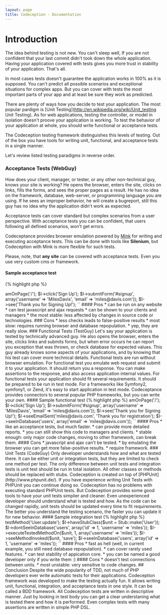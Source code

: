 ```yaml
---
layout: page
title: Codeception - Documentation
---
```


# Introduction

The idea behind testing is not new. You can't sleep well, If you are not confident that your last commit didn't took down the whole application.
Having your application covered with tests gives you more trust in stability of your application. That's all.

In most cases tests doesn't guarantee the application works in 100% as it is supposed. You can't predict all possible scenarios and exceptional situations for complex apps.
But you can cover with tests the most important parts of your app and at least be sure they work as predicted.

There are plenty of ways how you decide to test your application. The most popular pardigm is [Unit Testing](http://en.wikipedia.org/wiki/Unit_testing Unit Testing). As for web applications, testing the controller, or model in isolation doesn't proove your application is working. To test the behavior of your application at whole, you should write functional or acceptance tests.

The Codeception testing framework distinguishes this levels of testing. Out of the box you have tools for writing unit, functional, and acceptance tests in a single manner.

Let's review listed testing paradigms in reverse order.

### Acceptance Tests (WebGuy)

How does your client, manager, or tester, or any other non-technical guy, knows your site is working? He opens the browser, enters the site, clicks on links, fills the forms, and sees the proper pages as a result. He has no idea on the framework, database, web-server, or programming language you are using. If he sees an improper behavior, he will create a bugreport, still this guy has no idea why the application didn't work as expected.

Acceptance tests can cover standard but complex scenarios from a user perspective. With acceptance tests you can be confident, that users following all defined scenarios, won't get errors. 

Codeceptance provides browser emulation powered by [Mink](http://mink.behat.org) for writing and executing acceptance tests. This can be done with tools like **Silenium**, but Codeception with Mink is more flexible for such tests. 

Please, note, that **any site** can be covered with acceptance tests. Even you use very custom cms or framework.

#### Sample acceptance test

{% highlight php %}
<?php
$I = new TestGuy($scenario);
$I->amOnPage('/');
$I->click('Sign Up');
$I->submitForm('#signup', array('username' => 'MilesDavis', 'email' => 'miles@davis.com'));
$I->see('Thank you for Signing Up!');

``

#### Pros

* can be run on any website
* can test javascript and ajax requests
* can be shown to your clients and managers
* the most stable: less affected by changes in source code or technologies.

### Cons
* less checks leads to false-positive results
* most slow: requires running browser and database repopulation.
* yep, they are really slow.


### Functional Tests (TestGuy)

Let's say your application is tested by technically advanced guy. He also opens the browser, enters the site, clicks links and submits forms, but when error occurs he can report you exception that was thrown, or check database for expected values. This guy already knows some aspects of your applications, and by knowing that his test can cover more technical details.

Functional tests are run without browser emulation. For functional test you emulate web request and submit it to your application. It should return you a response. You can make assertions to the response, and also access application internal values.

For functional tests your application should fit several requirements. It should be prepared to be run in test mode. For a frameworks like Symfony2, symfony1, or Zend, it's easy to start application in test mode. 

Codeceptance provides connectors to several popular PHP frameworks, but you can write your own.

#### Sample functional test

{% highlight php %}
<?php
$I = new TestGuy($scenario);
$I->amOnPage('/');
$I->click('Sign Up');
$I->submitForm('#signup', array('username' => 'MilesDavis', 'email' => 'miles@davis.com'));
$I->see('Thank you for Signing Up!');
$I->seeEmailSent('miles@davis.com', 'Thank you for registration');
$I->seeInDatabase('users', array('email' => 'miles@davis.com'));

``

#### Pros

* like an acceptance tests, but much faster.
* can provide more detailed reports.
* you can still show this code to managers and clients.
* stable enough: only major code changes, moving to other framework, can break them. 

#### Cons

* javascript and ajax can't be tested.
* by emulating the browser you can get more false-positive results.
* require framework.

### Unit Tests (CodeGuy)

Only developer understands how and what are tested there. It can be either unit or integration tests, but they are limited to check one method per test.

The only difference between unit tests and integration tests is unit test should be run in total isolation. All other classes or methods should be replaced with stubs. 

Codeception is created on top of [PHPUnit](http://www.phpunit.de/). If you have experience writing Unit Tests with PHPUnit you can continue doing so. Codeception has no problems with executing standard PHPUnit tests. 

But Codeception provides some good tools to have your unit tests simplier and cleaner. Even unexperienced developer should understand what is tested and how. As the code can be changed rapidly, unit tests should be updated every time to fit requirements. The better you understand the testing scenario, the faster you can update it for new behavior. 

#### Sample integration test

{% highlight php %}
<?php
// we are testing public method of User class.
// It requires the user_id and array of parameters.

$I = new CodeGuy($scenario);
$I->testMethod('User.update');
$I->haveStubClass($unit = Stub::make('User'));
$I->dontSeeInDatabase('users', array('id' => 1, 'username' => 'miles'));
$I->executeTestedMethodOn($unit, 1, array('username' => 'miles'));
$I->seeMethodInvoked($unit, 'save');
$I->seeInDatabase('users', array('id' => 1, 'username' => 'miles'));

``

#### Pros

* fast as hell (well, in current example, you still need database repopulation).
* can cover rarely used features.
* can test stability of appication core.
* you can be named a good developer only if you write them :)

#### Cons

* doesn't test connections between units.
* most unstable: very sensitive to code changes.

## Conclusion

Despite the wide popularity of TDD, not much of PHP developers ever write automatic tests for their applications. Codeception framework was developed to make the testing actually fun. It allows writing unit, functional, integration, and acceptance tests in one style.

It can be called a BDD framework. All Codeception tests are written in descriptive manner. Just by looking in test body you can get a clear understaning what is tested there and how it is performed. Even complex tests with many assertions are written in simple PHP DSL.